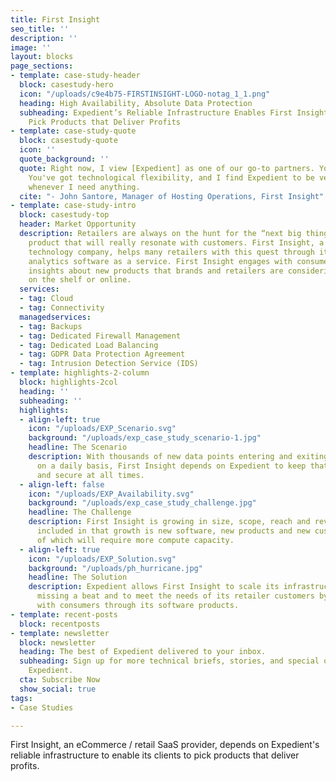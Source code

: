 ```yaml
---
title: First Insight
seo_title: ''
description: ''
image: ''
layout: blocks
page_sections:
- template: case-study-header
  block: casestudy-hero
  icon: "/uploads/c9e4b75-FIRSTINSIGHT-LOGO-notag_1_1.png"
  heading: High Availability, Absolute Data Protection
  subheading: Expedient’s Reliable Infrastructure Enables First Insight to Help Retailers
    Pick Products that Deliver Profits
- template: case-study-quote
  block: casestudy-quote
  icon: ''
  quote_background: ''
  quote: Right now, I view [Expedient] as one of our go-to partners. You're dependable.
    You've got technological flexibility, and I find Expedient to be very responsive
    whenever I need anything.
  cite: "- John Santore, Manager of Hosting Operations, First Insight"
- template: case-study-intro
  block: casestudy-top
  header: Market Opportunity
  description: Retailers are always on the hunt for the “next big thing” or the on-trend
    product that will really resonate with customers. First Insight, a cloud-based
    technology company, helps many retailers with this quest through its predictive
    analytics software as a service. First Insight engages with consumers to glean
    insights about new products that brands and retailers are considering putting
    on the shelf or online.
  services:
  - tag: Cloud
  - tag: Connectivity
  managedservices:
  - tag: Backups
  - tag: Dedicated Firewall Management
  - tag: Dedicated Load Balancing
  - tag: GDPR Data Protection Agreement
  - tag: Intrusion Detection Service (IDS)
- template: highlights-2-column
  block: highlights-2col
  heading: ''
  subheading: ''
  highlights:
  - align-left: true
    icon: "/uploads/EXP_Scenario.svg"
    background: "/uploads/exp_case_study_scenario-1.jpg"
    headline: The Scenario
    description: With thousands of new data points entering and exiting their systems
      on a daily basis, First Insight depends on Expedient to keep that data accessible
      and secure at all times.
  - align-left: false
    icon: "/uploads/EXP_Availability.svg"
    background: "/uploads/exp_case_study_challenge.jpg"
    headline: The Challenge
    description: First Insight is growing in size, scope, reach and revenue. Also
      included in that growth is new software, new products and new customers. All
      of which will require more compute capacity.
  - align-left: true
    icon: "/uploads/EXP_Solution.svg"
    background: "/uploads/ph_hurricane.jpg"
    headline: The Solution
    description: Expedient allows First Insight to scale its infrastructure without
      missing a beat and to meet the needs of its retailer customers by connecting
      with consumers through its software products.
- template: recent-posts
  block: recentposts
- template: newsletter
  block: newsletter
  heading: The best of Expedient delivered to your inbox.
  subheading: Sign up for more technical briefs, stories, and special offers from
    Expedient.
  cta: Subscribe Now
  show_social: true
tags:
- Case Studies

---
```

First Insight, an eCommerce / retail SaaS provider, depends on Expedient's reliable infrastructure to enable its clients to pick products that deliver profits.